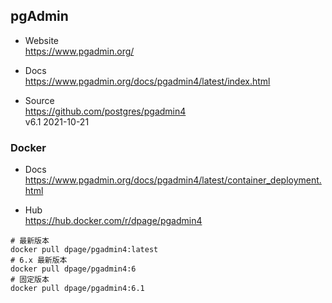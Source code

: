 
## pgAdmin

- Website  
  https://www.pgadmin.org/

- Docs  
  https://www.pgadmin.org/docs/pgadmin4/latest/index.html

- Source  
  https://github.com/postgres/pgadmin4  
  v6.1 2021-10-21  

### Docker

- Docs  
  https://www.pgadmin.org/docs/pgadmin4/latest/container_deployment.html

- Hub  
  https://hub.docker.com/r/dpage/pgadmin4
```shell
# 最新版本
docker pull dpage/pgadmin4:latest
# 6.x 最新版本
docker pull dpage/pgadmin4:6
# 固定版本
docker pull dpage/pgadmin4:6.1
```

